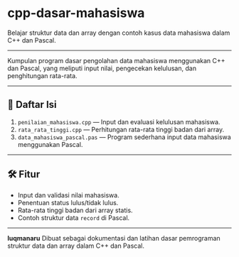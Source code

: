 # cpp-dasar-mahasiswa
Belajar struktur data dan array dengan contoh kasus data mahasiswa dalam C++ dan Pascal.

---

Kumpulan program dasar pengolahan data mahasiswa menggunakan C++ dan Pascal, yang meliputi input nilai, pengecekan kelulusan, dan penghitungan rata-rata.

---

## 📂 Daftar Isi
1. `penilaian_mahasiswa.cpp` — Input dan evaluasi kelulusan mahasiswa.
2. `rata_rata_tinggi.cpp` — Perhitungan rata-rata tinggi badan dari array.
3. `data_mahasiswa_pascal.pas` — Program sederhana input data mahasiswa menggunakan Pascal.

---

## 🛠️ Fitur
- Input dan validasi nilai mahasiswa.
- Penentuan status lulus/tidak lulus.
- Rata-rata tinggi badan dari array statis.
- Contoh struktur data `record` di Pascal.

---

**luqmanaru**
Dibuat sebagai dokumentasi dan latihan dasar pemrograman struktur data dan array dalam C++ dan Pascal.
